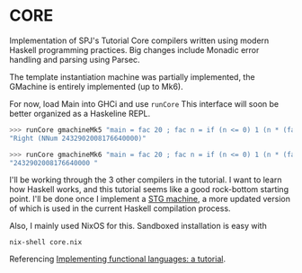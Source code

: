 # CORE
Implementation of SPJ's Tutorial Core compilers written using modern Haskell
programming practices. Big changes include Monadic error handling and parsing
using Parsec.

The template instantiation machine was partially implemented, the GMachine is
entirely implemented (up to Mk6).

For now, load Main into GHCi and use `runCore`
This interface will soon be better organized as a Haskeline REPL.
```haskell
>>> runCore gmachineMk5 "main = fac 20 ; fac n = if (n <= 0) 1 (n * (fac (n - 1)))"
"Right (NNum 2432902008176640000)"

>>> runCore gmachineMk6 "main = fac 20 ; fac n = if (n <= 0) 1 (n * (fac (n - 1)))"
"2432902008176640000 "
```

I'll be working through the 3 other compilers in the tutorial. I want to learn
how Haskell works, and this tutorial seems like a good rock-bottom starting
point. I'll be done once I implement a [STG machine](http://research.microsoft.com/apps/pubs/default.aspx?id=67083), a more updated version of which is used in the current Haskell compilation process.



Also, I mainly used NixOS for this. Sandboxed installation is easy with
```
nix-shell core.nix
```

Referencing [Implementing functional languages: a tutorial](http://research.microsoft.com/en-us/um/people/simonpj/Papers/pj-lester-book/i).
